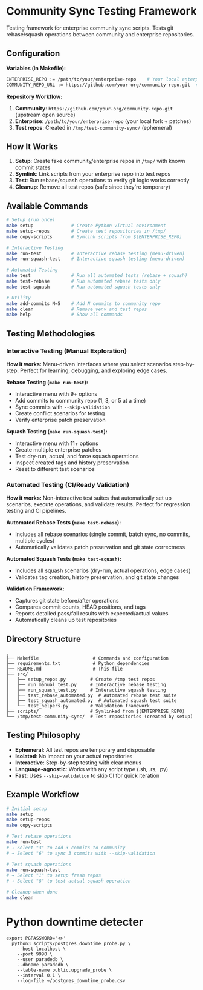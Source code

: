 # Community Sync Testing Framework

Testing framework for enterprise community sync scripts. Tests git rebase/squash operations between community and enterprise repositories.

## Configuration

**Variables (in Makefile):**
```bash
ENTERPRISE_REPO := /path/to/your/enterprise-repo    # Your local enterprise repo
COMMUNITY_REPO_URL := https://github.com/your-org/community-repo.git  # Upstream community
```

**Repository Workflow:**
1. **Community**: `https://github.com/your-org/community-repo.git` (upstream open source)
2. **Enterprise**: `/path/to/your/enterprise-repo` (your local fork + patches)
3. **Test repos**: Created in `/tmp/test-community-sync/` (ephemeral)

## How It Works

1. **Setup**: Create fake community/enterprise repos in `/tmp/` with known commit states
2. **Symlink**: Link scripts from your enterprise repo into test repos
3. **Test**: Run rebase/squash operations to verify git logic works correctly
4. **Cleanup**: Remove all test repos (safe since they're temporary)

## Available Commands

```bash
# Setup (run once)
make setup              # Create Python virtual environment
make setup-repos        # Create test repositories in /tmp/
make copy-scripts       # Symlink scripts from $(ENTERPRISE_REPO)

# Interactive Testing
make run-test           # Interactive rebase testing (menu-driven)
make run-squash-test    # Interactive squash testing (menu-driven)

# Automated Testing
make test               # Run all automated tests (rebase + squash)
make test-rebase        # Run automated rebase tests only
make test-squash        # Run automated squash tests only

# Utility
make add-commits N=5    # Add N commits to community repo
make clean              # Remove venv and test repos
make help               # Show all commands
```

## Testing Methodologies

### Interactive Testing (Manual Exploration)

**How it works:** Menu-driven interfaces where you select scenarios step-by-step. Perfect for learning, debugging, and exploring edge cases.

**Rebase Testing (`make run-test`):**
- Interactive menu with 9+ options
- Add commits to community repo (1, 3, or 5 at a time)
- Sync commits with `--skip-validation`
- Create conflict scenarios for testing
- Verify enterprise patch preservation

**Squash Testing (`make run-squash-test`):**
- Interactive menu with 11+ options
- Create multiple enterprise patches
- Test dry-run, actual, and force squash operations
- Inspect created tags and history preservation
- Reset to different test scenarios

### Automated Testing (CI/Ready Validation)

**How it works:** Non-interactive test suites that automatically set up scenarios, execute operations, and validate results. Perfect for regression testing and CI pipelines.

**Automated Rebase Tests (`make test-rebase`):**
- Includes all rebase scenarios (single commit, batch sync, no commits, multiple cycles)
- Automatically validates patch preservation and git state correctness

**Automated Squash Tests (`make test-squash`):**
- Includes all squash scenarios (dry-run, actual operations, edge cases)
- Validates tag creation, history preservation, and git state changes

**Validation Framework:**
- Captures git state before/after operations
- Compares commit counts, HEAD positions, and tags
- Reports detailed pass/fail results with expected/actual values
- Automatically cleans up test repositories

## Directory Structure

```
.
├── Makefile                    # Commands and configuration
├── requirements.txt            # Python dependencies
├── README.md                   # This file
├── src/
│   ├── setup_repos.py         # Create /tmp test repos
│   ├── run_manual_test.py     # Interactive rebase testing
│   ├── run_squash_test.py     # Interactive squash testing
│   ├── test_rebase_automated.py  # Automated rebase test suite
│   ├── test_squash_automated.py  # Automated squash test suite
│   └── test_helpers.py        # Validation framework
├── scripts/                   # Symlinked from $(ENTERPRISE_REPO)
└── /tmp/test-community-sync/  # Test repositories (created by setup)
```

## Testing Philosophy

- **Ephemeral**: All test repos are temporary and disposable
- **Isolated**: No impact on your actual repositories
- **Interactive**: Step-by-step testing with clear menus
- **Language-agnostic**: Works with any script type (.sh, .rs, .py)
- **Fast**: Uses `--skip-validation` to skip CI for quick iteration

## Example Workflow

```bash
# Initial setup
make setup
make setup-repos
make copy-scripts

# Test rebase operations
make run-test
# → Select "3" to add 3 commits to community
# → Select "6" to sync 3 commits with --skip-validation

# Test squash operations
make run-squash-test
# → Select "1" to setup fresh repos
# → Select "8" to test actual squash operation

# Cleanup when done
make clean
```

# Python downtime detecter
```
export PGPASSWORD='<>'
  python3 scripts/postgres_downtime_probe.py \
    --host localhost \
    --port 9990 \
    --user paradedb \
    --dbname paradedb \
    --table-name public.upgrade_probe \
    --interval 0.1 \
    --log-file ~/postgres_downtime_probe.csv
```
